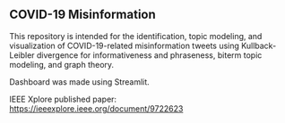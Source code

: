 COVID-19 Misinformation
-----

This repository is intended for the identification, topic modeling, and visualization of COVID-19-related misinformation tweets using Kullback-Leibler divergence for informativeness and phraseness, biterm topic modeling, and graph theory. 

Dashboard was made using Streamlit.

IEEE Xplore published paper: https://ieeexplore.ieee.org/document/9722623
